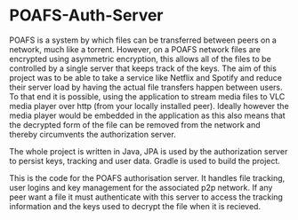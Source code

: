 # POAFS-Auth-Server

POAFS is a system by which files can be transferred between peers on a network, much like a torrent. However, on a POAFS network files are encrypted using asymmetric encryption, this allows all of the files to be controlled by a single server that keeps track of the keys. The aim of this project was to be able to take a service like Netflix and Spotify and reduce their server load by having the actual file transfers happen between users. To that end it is possible, using the application to stream media files to VLC media player over http (from your locally installed peer). Ideally however the media player would be embedded in the application as this also means that the decrypted form of the file can be removed from the network and thereby circumvents the authorization server.

The whole project is written in Java, JPA is used by the authorization server to persist keys, tracking and user data. Gradle is used to build the project.

This is the code for the POAFS authorisation server. It handles file tracking, user logins and key management for the associated p2p network.
If any peer want a file it must authenticate with this server to access the tracking information and the keys used to decrypt the file when it is recieved.
